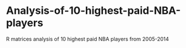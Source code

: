 # Analysis-of-10-highest-paid-NBA-players
R matrices analysis of 10 highest paid NBA players from 2005-2014
